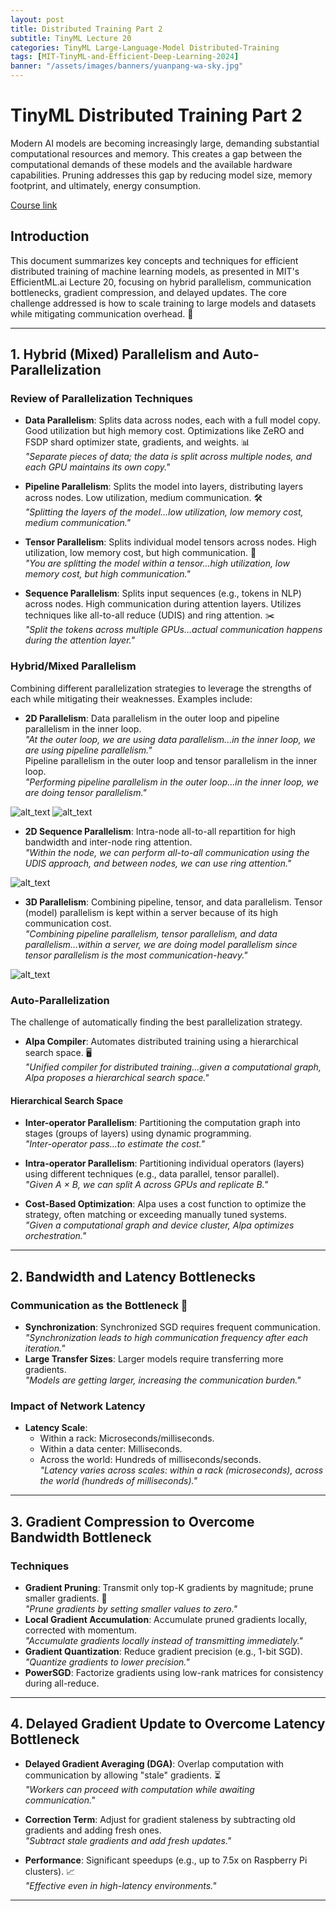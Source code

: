 ```yaml
---
layout: post
title: Distributed Training Part 2
subtitle: TinyML Lecture 20
categories: TinyML Large-Language-Model Distributed-Training
tags: [MIT-TinyML-and-Efficient-Deep-Learning-2024]
banner: "/assets/images/banners/yuanpang-wa-sky.jpg"
---
```



# TinyML Distributed Training Part 2 

Modern AI models are becoming increasingly large, demanding substantial computational resources and memory. This creates a gap between the computational demands of these models and the available hardware capabilities. Pruning addresses this gap by reducing model size, memory footprint, and ultimately, energy consumption.

[Course link](https://hanlab.mit.edu/courses/2024-fall-65940)


## Introduction

This document summarizes key concepts and techniques for efficient distributed training of machine learning models, as presented in MIT's EfficientML.ai Lecture 20, focusing on hybrid parallelism, communication bottlenecks, gradient compression, and delayed updates. The core challenge addressed is how to scale training to large models and datasets while mitigating communication overhead. 🚀

---

## 1. Hybrid (Mixed) Parallelism and Auto-Parallelization

### Review of Parallelization Techniques
- **Data Parallelism**: Splits data across nodes, each with a full model copy. Good utilization but high memory cost. Optimizations like ZeRO and FSDP shard optimizer state, gradients, and weights. 📊  
  _"Separate pieces of data; the data is split across multiple nodes, and each GPU maintains its own copy."_

- **Pipeline Parallelism**: Splits the model into layers, distributing layers across nodes. Low utilization, medium communication. 🛠  
  _"Splitting the layers of the model...low utilization, low memory cost, medium communication."_

- **Tensor Parallelism**: Splits individual model tensors across nodes. High utilization, low memory cost, but high communication. 🤝  
  _"You are splitting the model within a tensor...high utilization, low memory cost, but high communication."_

- **Sequence Parallelism**: Splits input sequences (e.g., tokens in NLP) across nodes. High communication during attention layers. Utilizes techniques like all-to-all reduce (UDIS) and ring attention. ✂️  
  _"Split the tokens across multiple GPUs...actual communication happens during the attention layer."_

### Hybrid/Mixed Parallelism
Combining different parallelization strategies to leverage the strengths of each while mitigating their weaknesses. Examples include:  
- **2D Parallelism**: Data parallelism in the outer loop and pipeline parallelism in the inner loop.  
  _"At the outer loop, we are using data parallelism...in the inner loop, we are using pipeline parallelism."_  
  Pipeline parallelism in the outer loop and tensor parallelism in the inner loop.  
  _"Performing pipeline parallelism in the outer loop...in the inner loop, we are doing tensor parallelism."_

![alt_text](/assets/images/tinyml-2024/20/1.png "image_tooltip")
![alt_text](/assets/images/tinyml-2024/20/2.png "image_tooltip")


- **2D Sequence Parallelism**: Intra-node all-to-all repartition for high bandwidth and inter-node ring attention.  
  _"Within the node, we can perform all-to-all communication using the UDIS approach, and between nodes, we can use ring attention."_  

![alt_text](/assets/images/tinyml-2024/20/3.png "image_tooltip")

- **3D Parallelism**: Combining pipeline, tensor, and data parallelism. Tensor (model) parallelism is kept within a server because of its high communication cost.  
  _"Combining pipeline parallelism, tensor parallelism, and data parallelism...within a server, we are doing model parallelism since tensor parallelism is the most communication-heavy."_

![alt_text](/assets/images/tinyml-2024/20/4.png "image_tooltip")

### Auto-Parallelization
The challenge of automatically finding the best parallelization strategy.  
- **Alpa Compiler**: Automates distributed training using a hierarchical search space. 🖥  
  _"Unified compiler for distributed training...given a computational graph, Alpa proposes a hierarchical search space."_  

#### Hierarchical Search Space
- **Inter-operator Parallelism**: Partitioning the computation graph into stages (groups of layers) using dynamic programming.  
  _"Inter-operator pass...to estimate the cost."_  
- **Intra-operator Parallelism**: Partitioning individual operators (layers) using different techniques (e.g., data parallel, tensor parallel).  
  _"Given A × B, we can split A across GPUs and replicate B."_  

- **Cost-Based Optimization**: Alpa uses a cost function to optimize the strategy, often matching or exceeding manually tuned systems.  
  _"Given a computational graph and device cluster, Alpa optimizes orchestration."_  

---

## 2. Bandwidth and Latency Bottlenecks

### Communication as the Bottleneck 📡
- **Synchronization**: Synchronized SGD requires frequent communication.  
  _"Synchronization leads to high communication frequency after each iteration."_  
- **Large Transfer Sizes**: Larger models require transferring more gradients.  
  _"Models are getting larger, increasing the communication burden."_  

### Impact of Network Latency
- **Latency Scale**:  
  - Within a rack: Microseconds/milliseconds.  
  - Within a data center: Milliseconds.  
  - Across the world: Hundreds of milliseconds/seconds.  
  _"Latency varies across scales: within a rack (microseconds), across the world (hundreds of milliseconds)."_  

---

## 3. Gradient Compression to Overcome Bandwidth Bottleneck

### Techniques  
- **Gradient Pruning**: Transmit only top-K gradients by magnitude; prune smaller gradients. 🌱  
  _"Prune gradients by setting smaller values to zero."_  
- **Local Gradient Accumulation**: Accumulate pruned gradients locally, corrected with momentum.  
  _"Accumulate gradients locally instead of transmitting immediately."_  
- **Gradient Quantization**: Reduce gradient precision (e.g., 1-bit SGD).  
  _"Quantize gradients to lower precision."_  
- **PowerSGD**: Factorize gradients using low-rank matrices for consistency during all-reduce.  

---

## 4. Delayed Gradient Update to Overcome Latency Bottleneck

- **Delayed Gradient Averaging (DGA)**: Overlap computation with communication by allowing "stale" gradients. ⏳  
  _"Workers can proceed with computation while awaiting communication."_  

- **Correction Term**: Adjust for gradient staleness by subtracting old gradients and adding fresh ones.  
  _"Subtract stale gradients and add fresh updates."_  

- **Performance**: Significant speedups (e.g., up to 7.5x on Raspberry Pi clusters). 📈  
  _"Effective even in high-latency environments."_  

---

